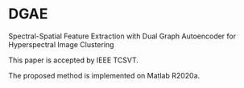 # DGAE

Spectral-Spatial Feature Extraction with Dual Graph Autoencoder for Hyperspectral Image Clustering

This paper is accepted by IEEE TCSVT.

The proposed method is implemented on Matlab R2020a.
